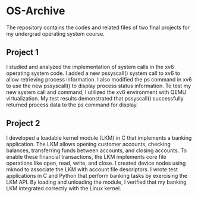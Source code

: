 # OS-Archive
The repository contains the codes and related files of two final projects for my undergrad operating system course.
## Project 1

I studied and analyzed the implementation of system calls in the xv6 operating system code. I added a new pssyscall() system call to xv6 to allow retrieving process information. I also modified the ps command in xv6 to use the new pssyscall() to display process status information. To test my new system call and command, I utilized the xv6 environment with QEMU virtualization. My test results demonstrated that pssyscall() successfully returned process data to the ps command for display.

## Project 2

I developed a loadable kernel module (LKM) in C that implements a banking application. The LKM allows opening customer accounts, checking balances, transferring funds between accounts, and closing accounts. To enable these financial transactions, the LKM implements core file operations like open, read, write, and close. I created device nodes using mknod to associate the LKM with account file descriptors. I wrote test applications in C and Python that perform banking tasks by exercising the LKM API. By loading and unloading the module, I verified that my banking LKM integrated correctly with the Linux kernel.
